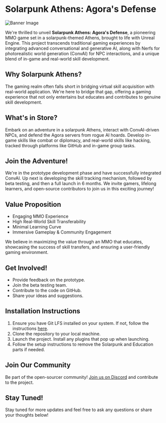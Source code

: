 # Solarpunk Athens: Agora's Defense

![Banner Image](RiseOfAgora.png)

We're thrilled to unveil **Solarpunk Athens: Agora's Defense**, a pioneering MMO game set in a solarpunk-themed Athens, brought to life with Unreal Engine. This project transcends traditional gaming experiences by integrating advanced conversational and generative AI, along with Nerfs for photorealistic world generation (ConvAI) for NPC interactions, and a unique blend of in-game and real-world skill development.

## Why Solarpunk Athens?

The gaming realm often falls short in bridging virtual skill acquisition with real-world application. We're here to bridge that gap, offering a gaming experience that not only entertains but educates and contributes to genuine skill development.

## What's in Store?

Embark on an adventure in a solarpunk Athens, interact with ConvAI-driven NPCs, and defend the Agora servers from rogue AI hoards. Develop in-game skills like combat or diplomacy, and real-world skills like hacking, tracked through platforms like GitHub and in-game group tasks.

## Join the Adventure!

We're in the prototype development phase and have successfully integrated ConvAI. Up next is developing the skill tracking mechanism, followed by beta testing, and then a full launch in 6 months. We invite gamers, lifelong learners, and open-source contributors to join us in this exciting journey!

## Value Proposition

- Engaging MMO Experience
- High Real-World Skill Transferability
- Minimal Learning Curve
- Immersive Gameplay & Community Engagement

We believe in maximizing the value through an MMO that educates, showcasing the success of skill transfers, and ensuring a user-friendly gaming environment.

## Get Involved!

- Provide feedback on the prototype.
- Join the beta testing team.
- Contribute to the code on GitHub.
- Share your ideas and suggestions.

## Installation Instructions

1. Ensure you have Git LFS installed on your system. If not, follow the instructions [here](https://git-lfs.github.com/).
2. Clone the repository to your local machine.
3. Launch the project. Install any plugins that pop up when launching.
4. Follow the setup instructions to remove the Solarpunk and Education parts if needed.

## Join Our Community

Be part of the open-sourcer community! [Join us on Discord](https://discord.gg/WXV4vF7cza) and contribute to the project.

## Stay Tuned!

Stay tuned for more updates and feel free to ask any questions or share your thoughts below!
